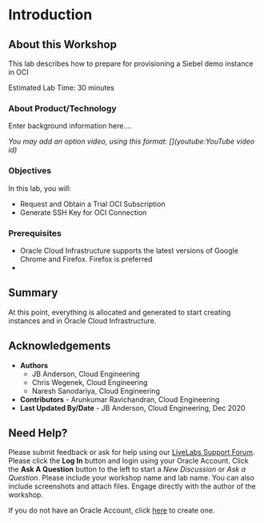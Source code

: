 # Introduction

## About this Workshop

This lab describes how to prepare for provisioning a Siebel demo instance in OCI

Estimated Lab Time: 30 minutes

### About Product/Technology
Enter background information here....

*You may add an option video, using this format: [](youtube:YouTube video id)*

  [](youtube:zNKxJjkq0Pw)

### Objectives

In this lab, you will:
* Request and Obtain a Trial OCI Subscription
* Generate SSH Key for OCI Connection

### Prerequisites

* Oracle Cloud Infrastructure supports the latest versions of Google Chrome and Firefox. Firefox is preferred
*



## Summary
At this point, everything is allocated and generated to start creating instances and in Oracle Cloud Infrastructure.  

## Acknowledgements
* **Authors**
  - JB Anderson, Cloud Engineering
  - Chris Wegenek, Cloud Engineering
  - Naresh Sanodariya, Cloud Engineering
* **Contributors** -  Arunkumar Ravichandran, Cloud Engineering
* **Last Updated By/Date** - JB Anderson, Cloud Engineering, Dec 2020

## Need Help?
Please submit feedback or ask for help using our [LiveLabs Support Forum](https://community.oracle.com/tech/developers/categories/migrate-saas-to-oci). Please click the **Log In** button and login using your Oracle Account. Click the **Ask A Question** button to the left to start a *New Discussion* or *Ask a Question*.  Please include your workshop name and lab name.  You can also include screenshots and attach files.  Engage directly with the author of the workshop.

If you do not have an Oracle Account, click [here](https://profile.oracle.com/myprofile/account/create-account.jspx) to create one.

